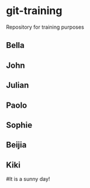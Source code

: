 # git-training

Repository for training purposes

## Bella

## John

## Julian

## Paolo

## Sophie

## Beijia

## Kiki
#It is a sunny day! 